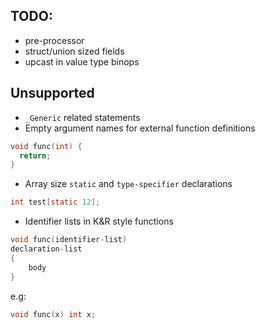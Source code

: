 ## TODO:
 - pre-processor
 - struct/union sized fields
 - upcast in value type binops
   
## Unsupported
 - `_Generic` related statements
 - Empty argument names for external function definitions
```C
void func(int) {
  return;
}
```
 - Array size `static` and `type-specifier` declarations
```C
int test[static 12];
```
 - Identifier lists in K&R style functions
```C
void func(identifier-list)
declaration-list
{
    body
}
```
e.g:
```C
void func(x) int x;
```